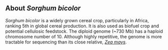 About *Sorghum bicolor*
-----------------------

*Sorghum bicolor* is a widely grown cereal crop, particularly in Africa,
ranking 5th in global cereal production. It is also used as biofuel crop
and potential cellulosic feedstock. The diploid genome (\~730 Mb) has a
haploid chromosome number of 10. Although highly repetitive, the genome
is more tractable for sequencing than its close relative, *[Zea
mays](/zea_mays "Zea mays in Ensembl Plants")*.
